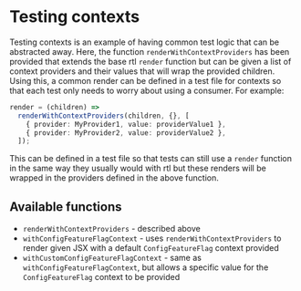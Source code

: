 # Testing contexts

Testing contexts is an example of having common test logic that can be
abstracted away. Here, the function `renderWithContextProviders` has been
provided that extends the base rtl `render` function but can be given a list
of context providers and their values that will wrap the provided children.
Using this, a common render can be defined in a test file for contexts so that
each test only needs to worry about using a consumer. For example:

```typescript
render = (children) =>
  renderWithContextProviders(children, {}, [
    { provider: MyProvider1, value: providerValue1 },
    { provider: MyProvider2, value: providerValue2 },
  ]);
```

This can be defined in a test file so that tests can still use a `render`
function in the same way they usually would with rtl but these renders will be
wrapped in the providers defined in the above function.

## Available functions

- `renderWithContextProviders` - described above
- `withConfigFeatureFlagContext` - uses `renderWithContextProviders` to render given JSX with a default `ConfigFeatureFlag` context provided
- `withCustomConfigFeatureFlagContext` - same as `withConfigFeatureFlagContext`, but allows a specific value for the `ConfigFeatureFlag` context to be provided
